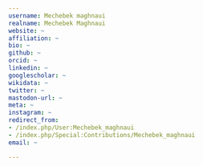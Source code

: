 ```yaml
---
username: Mechebek maghnaui
realname: Mechebek Maghnaui
website: ~
affiliation: ~
bio: ~
github: ~
orcid: ~
linkedin: ~
googlescholar: ~
wikidata: ~
twitter: ~
mastodon-url: ~
meta: ~
instagram: ~
redirect_from:
- /index.php/User:Mechebek_maghnaui
- /index.php/Special:Contributions/Mechebek_maghnaui
email: ~

---
```

